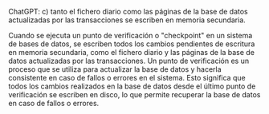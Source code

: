ChatGPT:
c) tanto el fichero diario como las páginas de la base de datos actualizadas por las transacciones se escriben en memoria secundaria.

Cuando se ejecuta un punto de verificación o "checkpoint" en un sistema de bases de datos, se escriben todos los cambios pendientes de escritura en memoria secundaria, como el fichero diario y las páginas de la base de datos actualizadas por las transacciones. Un punto de verificación es un proceso que se utiliza para actualizar la base de datos y hacerla consistente en caso de fallos o errores en el sistema. Esto significa que todos los cambios realizados en la base de datos desde el último punto de verificación se escriben en disco, lo que permite recuperar la base de datos en caso de fallos o errores.